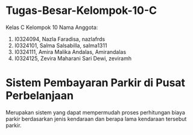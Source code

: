 # Tugas-Besar-Kelompok-10-C
Kelas C Kelompok 10
Nama Anggota:
1. I0324094, Nazla Faradisa, nazlafrds
2. I0324101, Salma Salsabilla, salma1311
3. I0324111, Amira Malika Andalas, Amirandalas
4. I0324125, Zevira Maharani Sari Dewi, zeviramh

# Sistem Pembayaran Parkir di Pusat Perbelanjaan
Merupakan sistem yang dapat mempermudah proses perhitungan biaya parkir berdasarkan jenis kendaraan dan berapa lama kendaraan tersebut parkir.

